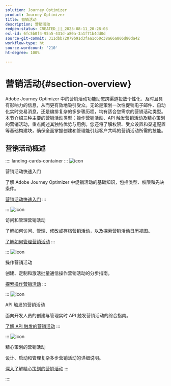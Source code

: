 ```yaml
---
solution: Journey Optimizer
product: Journey Optimizer
title: 营销活动
description: 营销活动
redpen-status: CREATED_||_2025-08-11_20-28-03
exl-id: 6fc5b0f4-95a5-431d-a80a-3a1f71b4dd0d
source-git-commit: 311dbb72079b91d3faa1c60c38a66a806d80da42
workflow-type: ht
source-wordcount: '210'
ht-degree: 100%

---
```


# 营销活动{#section-overview}

Adobe Journey Optimizer 中的营销活动功能助您跨渠道投放个性化、及时且具有影响力的信息，从而更有效地吸引受众。无论是策划一次性促销电子邮件、自动化实时交易消息，还是编排复杂的多步骤历程，均有适合您需求的营销活动类型。本节介绍三种主要的营销活动类型：操作营销活动、API 触发营销活动及精心策划的营销活动，重点阐述其独特优势与用例。您还将了解权限、受众设置和渠道配置等基础构建块，确保全面掌握创建和管理能引起客户共鸣的营销活动所需的技能。

## 营销活动概述

:::: landing-cards-container
:::
![icon](https://cdn.experienceleague.adobe.com/icons/circle-play.svg?lang=zh-Hans)

营销活动快速入门

了解 Adobe Journey Optimizer 中促销活动的基础知识，包括类型、权限和先决条件。

[营销活动快速入门](../using/campaigns/get-started-with-campaigns.md)
:::

:::
![icon](https://cdn.experienceleague.adobe.com/icons/list-check.svg?lang=zh-Hans)

访问和管理营销活动

了解如何访问、管理、修改或存档营销活动，以及探索营销活动日历视图。

[了解如何管理营销活动](../using/campaigns/manage-campaigns.md)
:::

:::
![icon](https://cdn.experienceleague.adobe.com/icons/bullseye.svg?lang=zh-Hans)

操作营销活动

创建、定制和激活批量通信操作营销活动的分步指南。

[探索操作营销活动](action-campaigns-landing-page.md)
:::

:::
![icon](https://cdn.experienceleague.adobe.com/icons/code-branch.svg?lang=zh-Hans)

API 触发的营销活动

面向开发人员的创建与管理实时 API 触发营销活动的综合指南。

[了解 API 触发的营销活动](api-triggered-campaigns-landing-page.md)
:::

:::
![icon](https://cdn.experienceleague.adobe.com/icons/puzzle-piece.svg?lang=zh-Hans)

精心策划的营销活动

设计、启动和管理复杂多步营销活动的详细说明。

[深入了解精心策划的营销活动](orchestrated-campaigns-landing-page.md)
:::

::::
